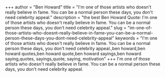 +++
author = "Ben Howard"
title = "I'm one of those artists who doesn't really believe in fame. You can be a normal person these days, you don't need celebrity appeal."
description = "the best Ben Howard Quote: I'm one of those artists who doesn't really believe in fame. You can be a normal person these days, you don't need celebrity appeal."
slug = "im-one-of-those-artists-who-doesnt-really-believe-in-fame-you-can-be-a-normal-person-these-days-you-dont-need-celebrity-appeal"
keywords = "I'm one of those artists who doesn't really believe in fame. You can be a normal person these days, you don't need celebrity appeal.,ben howard,ben howard quotes,ben howard quote,ben howard sayings,ben howard saying,quotes, sayings,quote, saying, motivation"
+++
I'm one of those artists who doesn't really believe in fame. You can be a normal person these days, you don't need celebrity appeal.
